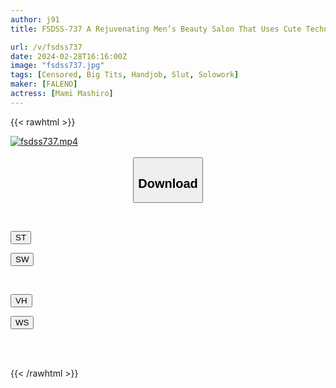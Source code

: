 ```yaml
---
author: j91
title: FSDSS-737 A Rejuvenating Men’s Beauty Salon That Uses Cute Techniques To Make You Fully Erect And Cum Over And Over Again Mami Mashiro

url: /v/fsdss737
date: 2024-02-28T16:16:00Z
image: "fsdss737.jpg"
tags: [Censored, Big Tits, Handjob, Slut, Solowork]
maker: [FALENO]
actress: [Mami Mashiro]
---
```



{{< rawhtml >}}

<div class="video" data-videoid="34vwyXQaM7cdbD4">
    <a href="javascript:;">
        <img src="/v/fsdss737/fsdss737.jpg" width="WIDTH" height="HEIGHT" alt="fsdss737.mp4" loading="lazy">
    </a>
</div>

<script type="text/javascript" src="https://j91.asia/asset/on-demand-st.js"></script>

<br>
  <link rel="stylesheet" href="https://j91.asia/asset/bs5.css">
  
  <center>
  <button class="btn btn-primary" type="button" data-bs-toggle="collapse" data-bs-target=".multi-collapse" aria-expanded="false" aria-controls="multiCollapseExample1 multiCollapseExample2"><h2>Download</h2></button></center>
</p>
<div class="row">
  <div class="col">
    <div class="collapse multi-collapse" id="multiCollapseExample1">
      <div class="card card-body">
	      	      <br>
<div class="buttons">  
<p><a href="https://streamtape.to/v/34vwyXQaM7cdbD4" target="_blank"><button class="btn-hover color-3"><i class="fa fa-download"></i> ST</button></a></p>
<p><a href="https://cdnwish.com/4jtnomwxxnam" target="_blank"><button class="btn-hover color-2"><i class="fa fa-download"></i> SW</button></a></p></div>
    </div>
  </div>
</div>
  <div class="col">
    <div class="collapse multi-collapse" id="multiCollapseExample2">
      <div class="card card-body">
	      <br>
<div class="buttons">
<p><a href="https://vidhidepro.com/f/f44vuk0u5vrv"><button class="btn-hover color-9"><i class="fa fa-download"></i> VH</button></a></p>
<p><a href="https://wolfstream.tv/2ftmk6e4uvo7"><button class="btn-hover color-8"><i class="fa fa-download"></i> WS</button></a></p></div>
<br><br>
      </div>
    </div>
  </div>
</div>

{{< /rawhtml >}}